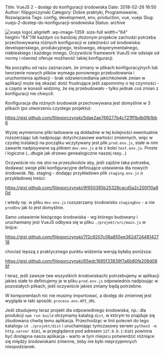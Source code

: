 Title: VueJS 2 - dostęp do konfiguracji środowiska
Date: 2018-02-26 16:50
Author: filipgorczynski
Category: Dobre praktyki, Programowanie, Rozwiązania
Tags: config, development, env, production, vue, vuejs
Slug: vuejs-2-dostep-do-konfiguracji-srodowiska
Status: archive

![vuejs logo](https://filipgorczynski.files.wordpress.com/2017/11/vuejs_logo-e1519284315108.png){.alignleft .wp-image-1359 .size-full width="64" height="64"}W każdym co bardziej złożonym projekcie zachodzi potrzeba przechowywania różnych konfiguracji w zależności od środowiska: developerskiego, produkcyjnego, testowego, eksperymentalnego, niebieskiego i każdego innego. Oczywiście framework VueJS nie odstaje od normy i również oferuje możliwość takiej konfiguracji.

Na początku od razu zaznaczam, że zmiany w plikach konfiguracyjnych lub tworzenie nowych plików wymaga ponownego przebudowania i uruchomienia aplikacji - brak odzwierciedlania jakichkolwiek zmian w aplikacji może się okazać dość frustrujące jeśli zapomnimy o tej czynności - a często w konsoli widzimy, że się przebudowało - tylko jednak coś zmian z konfiguracji nie chwycił.

Konfiguracja dla różnych środowisk przechowywana jest domyślnie w 3 plikach (po utworzeniu czystego projektu):

https://gist.github.com/filipgorczynski/5dae2ae766277b4c721ff1bdb0fb1bb6

Wyżej wymienione pliki ładowane są dokładnie w tej kolejności ewentualnie rozszerzając lub nadpisując dotychczasowe wartości zmiennych, więc w czystej instalacji na początku wczytywany jest plik `prod.env.js`, stałe w nim zawarte nadpisywane są plikiem `dev.env.js` a te z kolei `test.env.js`. Proste i logiczne (...długie jak drzewo genealogiczne naszej rasy...)

Oczywiście nic nie stoi na przeszkodzie aby, jeśli zajdzie taka potrzeba, dodawać swoje pliki konfiguracyjne definiujące ustawienia dla nowych środowisk. Np. staging - dodając przykładowo plik `staging.env.js` o przykładowej treści:

https://gist.github.com/filipgorczynski/9f650395b25328cacd5a2c200f10a80d

i wtedy np. w pliku `dev.env.js` rozszerzamy środowisko `stagingEnv` - a nie `prodEnv` jak to jest domyślnie.

Samo ustawienie bieżącego środowiska - wg którego budowany i uruchamiany jest VueJS odbywa się w pliku `./projekt/src/main.js` w linijce:

https://gist.github.com/filipgorczynski/7f2c9207c08a855ee362d72448142718

chociaż lepszą z praktycznego punktu widzenia wersją byłaby poniższa:

https://gist.github.com/filipgorczynski/65edc1685f33839f7a6b80fe208d088f

I teraz, jeśli zawsze (we wszystkich środowiskach) potrzebujemy w aplikacji jakieś stałe to definiujemy je w pliku `prod.env.js` odpowiednio nadpisując w pozostałych plikach, jeśli oczywiście jakieś zmiany będą potrzebne.

W komponentach nic nie musimy importować, a dostęp do zmiennej jest wygląda w taki sposób: `process.env.API_URL`

Jeśli zbudujemy teraz projekt dla odpowiedniego środowiska, np.: dla produkcji `npm run build` otrzymamy katalog `dist`, w którym to znajduje się zbudowana chwilę temu aplikacja. Przechodząc w linii poleceń do tego katalogu `cd ./projekt/dist` i uruchamiając tymczasowy serwer `python3 -m http.server 8181`, w przeglądarce pod adresem `127.0.0.1:8181` powinna być dostępna nasza aplikacja - warto w tym miejscu potwierdzić różniące się między środowiskami zmienne, żeby nie było nieprzyjemnych niespodzianek.
